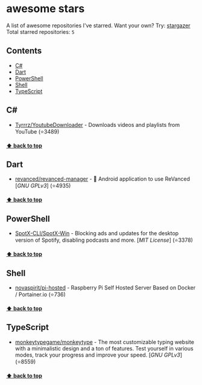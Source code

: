 # awesome stars

A list of awesome repositories I've starred. Want your own? Try: [stargazer](https://github.com/rverst/stargazer)  
Total starred repositories: `5`
## Contents

  - [C#](#c)
  - [Dart](#dart)
  - [PowerShell](#powershell)
  - [Shell](#shell)
  - [TypeScript](#typescript)



## C#

  - [Tyrrrz/YoutubeDownloader](https://github.com/Tyrrrz/YoutubeDownloader) - Downloads videos and playlists from YouTube (⭐️3489) 

**[⬆ back to top](#contents)**

## Dart

  - [revanced/revanced-manager](https://github.com/revanced/revanced-manager) - 💊 Android application to use ReVanced \[*GNU GPLv3*\] (⭐️4935) 

**[⬆ back to top](#contents)**

## PowerShell

  - [SpotX-CLI/SpotX-Win](https://github.com/SpotX-CLI/SpotX-Win) - Blocking ads and updates for the desktop version of Spotify, disabling podcasts and more. \[*MIT License*\] (⭐️3378) 

**[⬆ back to top](#contents)**

## Shell

  - [novaspirit/pi-hosted](https://github.com/novaspirit/pi-hosted) - Raspberry Pi Self Hosted Server Based on Docker / Portainer.io (⭐️736) 

**[⬆ back to top](#contents)**

## TypeScript

  - [monkeytypegame/monkeytype](https://github.com/monkeytypegame/monkeytype) - The most customizable typing website with a minimalistic design and a ton of features. Test yourself in various modes, track your progress and improve your speed. \[*GNU GPLv3*\] (⭐️8559) 

**[⬆ back to top](#contents)**

